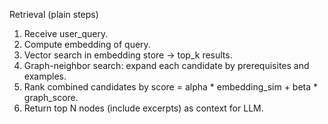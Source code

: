 Retrieval (plain steps)
1. Receive user_query.
2. Compute embedding of query.
3. Vector search in embedding store -> top_k results.
4. Graph-neighbor search: expand each candidate by prerequisites and examples.
5. Rank combined candidates by score = alpha * embedding_sim + beta * graph_score.
6. Return top N nodes (include excerpts) as context for LLM.

